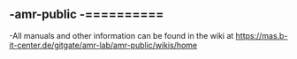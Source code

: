 -amr-public
-==========
-
-All manuals and other information can be found in the wiki at https://mas.b-it-center.de/gitgate/amr-lab/amr-public/wikis/home

